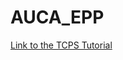 # AUCA_EPP

[Link to the TCPS Tutorial](http://www.pre.ethics.gc.ca/eng/education/tutorial-didacticiel/)